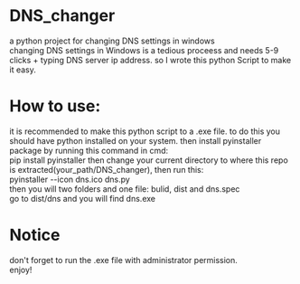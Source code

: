 # DNS_changer
a python project for changing DNS settings in windows
<br>changing DNS settings in Windows is a tedious proceess and needs 5-9 clicks + typing DNS server ip address. so I wrote this python Script to make it easy.
# How to use:
it is recommended to make this python script to a .exe file. to do this you should have python installed on your system. then install pyinstaller package by running this command in cmd:
<br>pip install pyinstaller
then change your current directory to where this repo is extracted(your_path/DNS_changer), then run this:
<br>pyinstaller --icon dns.ico dns.py
<br>then you will two folders and one file: bulid, dist and dns.spec
<br>go to dist/dns and you will find dns.exe
# Notice
don't forget to run the .exe file with administrator permission.
<br>enjoy!
